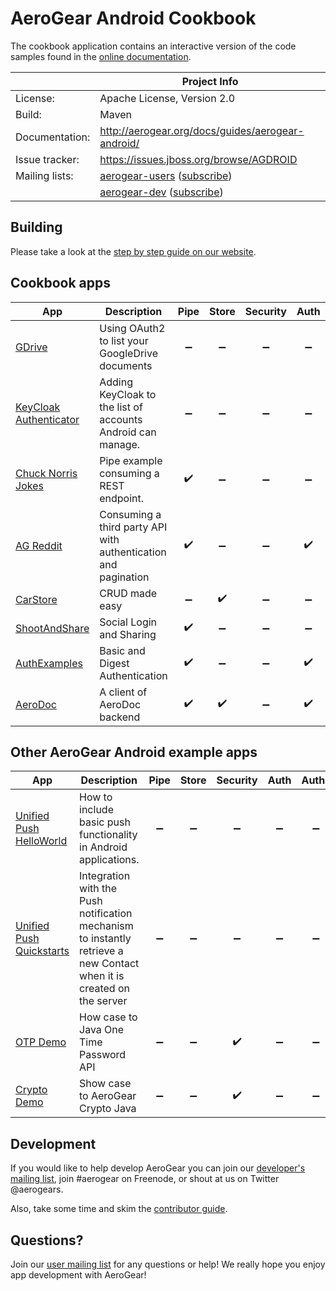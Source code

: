 # AeroGear Android Cookbook

The cookbook application contains an interactive version of the code samples found in the [online documentation](http://aerogear.org/docs/guides/aerogear-android/).  

|                 | Project Info  |
| --------------- | ------------- |
| License:        | Apache License, Version 2.0  |
| Build:          | Maven  |
| Documentation:  | http://aerogear.org/docs/guides/aerogear-android/  |
| Issue tracker:  | https://issues.jboss.org/browse/AGDROID  |
| Mailing lists:  | [aerogear-users](http://aerogear-users.1116366.n5.nabble.com/) ([subscribe](https://lists.jboss.org/mailman/listinfo/aerogear-users))  |
|                 | [aerogear-dev](http://aerogear-dev.1069024.n5.nabble.com/) ([subscribe](https://lists.jboss.org/mailman/listinfo/aerogear-dev))  |

## Building

Please take a look at the [step by step guide on our website](http://aerogear.org/docs/guides/aerogear-android/how-to-build-aerogear-android/).

## Cookbook apps

| App | Description | Pipe | Store | Security | Auth | Authz | Push |
|-----|-------------|:----:|:-----:|:--------:|:----:|:-----:|:-----:| 
| [GDrive](GDrive) | Using OAuth2 to list your GoogleDrive documents | :heavy_minus_sign: | :heavy_minus_sign: | :heavy_minus_sign: |  :heavy_minus_sign: | :heavy_check_mark: | :heavy_minus_sign: |
| [KeyCloak Authenticator](KeyCloakAuthenticator) | Adding KeyCloak to the list of accounts Android can manage. | :heavy_minus_sign: | :heavy_minus_sign: | :heavy_minus_sign: |  :heavy_minus_sign: | :heavy_check_mark: | :heavy_minus_sign: |
| [Chuck Norris Jokes](ChuckNorrisJokes) | Pipe example consuming a REST endpoint. | :heavy_check_mark: | :heavy_minus_sign: | :heavy_minus_sign: |  :heavy_minus_sign: | :heavy_minus_sign: | :heavy_minus_sign: |
| [AG Reddit](AGReddit) | Consuming a third party API with authentication and pagination | :heavy_check_mark: | :heavy_minus_sign: | :heavy_minus_sign: |  :heavy_check_mark: | :heavy_minus_sign: | :heavy_minus_sign: |
| [CarStore](CarStore) | CRUD made easy | :heavy_minus_sign: | :heavy_check_mark: | :heavy_minus_sign: |  :heavy_minus_sign: | :heavy_minus_sign: | :heavy_minus_sign: |
| [ShootAndShare](ShootAndShare) | Social Login and Sharing | :heavy_check_mark: | :heavy_minus_sign: | :heavy_minus_sign: |  :heavy_minus_sign: | :heavy_check_mark: | :heavy_minus_sign: |
| [AuthExamples](AuthExamples) | Basic and Digest Authentication | :heavy_check_mark: | :heavy_minus_sign: | :heavy_minus_sign: |  :heavy_check_mark: | :heavy_minus_sign: | :heavy_minus_sign: |
| [AeroDoc](AeroDoc) | A client of AeroDoc backend | :heavy_check_mark: | :heavy_check_mark: | :heavy_minus_sign: |  :heavy_check_mark: | :heavy_minus_sign: | :heavy_check_mark: |

## Other AeroGear Android example apps

| App | Description | Pipe | Store | Security | Auth | Authz | Push |
|-----|-------------|:----:|:-----:|:--------:|:----:|:-----:|:-----:| 
| [Unified Push HelloWorld](https://github.com/jboss-mobile/unified-push-helloworld/tree/master/android) | How to include basic push functionality in Android applications. | :heavy_minus_sign: | :heavy_minus_sign: | :heavy_minus_sign: |  :heavy_minus_sign: | :heavy_minus_sign: | :heavy_check_mark: |
| [Unified Push Quickstarts](https://github.com/jboss-mobile/unified-push-quickstarts/tree/master/client/contacts-mobile-android-client) | Integration with the Push notification mechanism to instantly retrieve a new Contact when it is created on the server | :heavy_minus_sign: | :heavy_minus_sign: | :heavy_minus_sign: |  :heavy_minus_sign: | :heavy_minus_sign: | :heavy_check_mark: |
| [OTP Demo](https://github.com/aerogear/aerogear-otp-android-demo) | How case to Java One Time Password API  | :heavy_minus_sign: | :heavy_minus_sign: | :heavy_check_mark: |  :heavy_minus_sign: | :heavy_minus_sign: | :heavy_minus_sign: |
| [Crypto Demo](https://github.com/aerogear/aerogear-crypto-android-demo) | Show case to AeroGear Crypto Java | :heavy_minus_sign: | :heavy_minus_sign: | :heavy_check_mark: |  :heavy_minus_sign: | :heavy_minus_sign: | :heavy_minus_sign: |

## Development

If you would like to help develop AeroGear you can join our [developer's mailing list](https://lists.jboss.org/mailman/listinfo/aerogear-dev), join #aerogear on Freenode, or shout at us on Twitter @aerogears.

Also, take some time and skim the [contributor guide](http://aerogear.org/docs/guides/Contributing/).

## Questions?

Join our [user mailing list](https://lists.jboss.org/mailman/listinfo/aerogear-users) for any questions or help! We really hope you enjoy app development with AeroGear!

